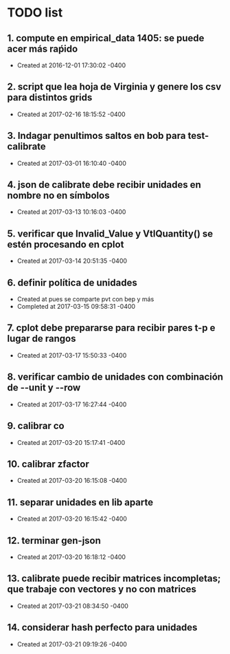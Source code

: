 # TODO list
## 1. compute en empirical_data 1405: se puede acer más raṕido
- Created at   2016-12-01 17:30:02 -0400

## 2. script que lea hoja de Virginia y genere los csv para distintos grids
- Created at   2017-02-16 18:15:52 -0400

## 3. Indagar penultimos saltos en bob para test-calibrate
- Created at   2017-03-01 16:10:40 -0400

## 4. json de calibrate debe recibir unidades en nombre no en símbolos
- Created at   2017-03-13 10:16:03 -0400

## 5. verificar que Invalid_Value y VtlQuantity() se estén procesando en cplot
- Created at   2017-03-14 20:51:35 -0400

## 6. definir política de unidades
- Created at    pues se comparte pvt con bep y más
- Completed at 2017-03-15 09:58:31 -0400

## 7. cplot debe prepararse para recibir pares t-p e lugar de rangos
- Created at   2017-03-17 15:50:33 -0400

## 8. verificar cambio de unidades con combinación de  --unit y --row 
- Created at   2017-03-17 16:27:44 -0400

## 9. calibrar co
- Created at   2017-03-20 15:17:41 -0400

## 10. calibrar zfactor
- Created at   2017-03-20 16:15:08 -0400

## 11. separar unidades en lib aparte
- Created at   2017-03-20 16:15:42 -0400

## 12. terminar gen-json
- Created at   2017-03-20 16:18:12 -0400

## 13. calibrate puede recibir matrices incompletas; que trabaje con vectores y no con matrices
- Created at   2017-03-21 08:34:50 -0400

## 14. considerar hash perfecto para unidades
- Created at   2017-03-21 09:19:26 -0400

